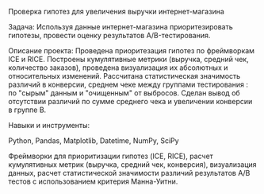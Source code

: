 Проверка гипотез для увеличения выручки интернет-магазина

Задача:
Используя данные интернет-магазина приоритезировать гипотезы, провести оценку результатов A/B-тестирования.

Описание проекта:
Проведена приоритезация гипотез по фреймворкам ICE и RICE. Построены кумулятивные метрики (выручка, средний чек, количество заказов), проведена визуализация их абсолютных и относительных изменений. Рассчитана статистическая значимость различий в конверсии, среднем чеке между группами тестирования : по "сырым" данным и "очищенным" от выбросов.
Сделан вывод об отсутствии различий по сумме среднего чека и увеличении конверсии в группе В.

Навыки и инструменты:

Python, Pandas, Matplotlib, Datetime, NumPy, SciPy

Фреймворки для приоритизации гипотез (ICE, RICE), расчет кумулятивных метрик (выручка, средний чек, конверсия), визуализация данных, расчет статистической значимости различий результатов А/В тестов с использованием критерия Манна-Уитни.
